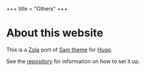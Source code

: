 +++
title = "Others"
+++

# About this website
This is a [Zola][zola] port of [Sam theme][original] for [Hugo][hugo].

See the [repository][repository] for information on how to set it up. 

[zola]: https://getzola.org
[original]: https://github.com/victoriadotdev/hugo-theme-sam
[hugo]: https://gohugo.io
[repository]: https://github.com/janbaudisch/zola-sam
